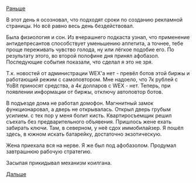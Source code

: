 [Раньше](2018.07.29.md)

В этот день я осозновал, что подходят сроки по созданию рекламной страницы.
Но всё равно весь день бездействовал.

Была физиология и сон.
Из вчерашнего подкаста узнал, что применение антидепресантов способствует уменьшению аппетита, а точнее, тебе проще переживать чувство голода, ну или лёгкое подобие его.
По результату этого, во второй полофине дня принял афобазол.
Последующие события показали, что сделал я это не зря.

Т.к. новостей от администрации WEX'а нет - превёл ботов этой биржы и работающий режим с самоповтором. Мне надоело, что 7к рублей с YoBit приносят средства, а 4к долларов с WEX - нет. Теперь, при появлении информации от биржы, отключу автоповтор ботов.

В подъезде дома не работал домофон. Магннитный замок функционаровал, а дверь не открывалась. Открыл дверь грубым усилием. с тех пор у меня болит кисть.
Квартиросъемщик решил съехать без предварительного объявения. Пришлось жене ехать забирать ключи.
Там, в северном, у неё сдох иммобилайзер. Я пошёл здесь, в южном искать батарейку, достаточно экзотическую.

Жена приехала вся на нерве. Я же был под афобазолом.
Продумал завтрашнюю рабочую стратегию.

Засыпая прикидывал механизм коилгана.

[Дальше](2018.07.31.md)